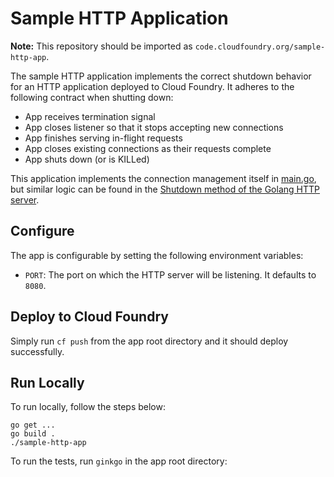 # Sample HTTP Application

**Note:** This repository should be imported as `code.cloudfoundry.org/sample-http-app`.

The sample HTTP application implements the correct shutdown behavior for an HTTP application deployed to Cloud Foundry. It adheres to the following contract when shutting down:

- App receives termination signal
- App closes listener so that it stops accepting new connections
- App finishes serving in-flight requests
- App closes existing connections as their requests complete
- App shuts down (or is KILLed)

This application implements the connection management itself in [main.go](main.go), but similar logic can be found in the [Shutdown method of the Golang HTTP server](https://golang.org/src/net/http/server.go?s=78921:78975#L2552).


## Configure

The app is configurable by setting the following environment variables:

- `PORT`: The port on which the HTTP server will be listening. It defaults to `8080`.

## Deploy to Cloud Foundry

Simply run `cf push` from the app root directory and it should deploy successfully.

## Run Locally

To run locally, follow the steps below:

```
go get ...
go build .
./sample-http-app
```

To run the tests, run `ginkgo` in the app root directory:
